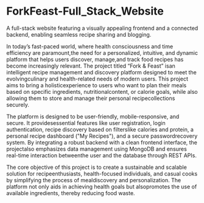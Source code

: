 # ForkFeast-Full_Stack_Website
A full-stack website featuring a visually appealing frontend and a connected backend, enabling seamless recipe sharing and blogging.

In today’s fast-paced world, where health consciousness and time efficiency are paramount,the need for a personalized, intuitive, and dynamic platform that helps users discover, manage,and track food recipes has become increasingly relevant. The project titled “Fork & Feast” isan intelligent recipe management and discovery platform designed to meet the evolvingculinary and health-related needs of modern users. This project aims to bring a holisticexperience to users who want to plan their meals based on specific ingredients, nutritionalcontent, or calorie goals, while also allowing them to store and manage their personal recipecollections securely.

The platform is designed to be user-friendly, mobile-responsive, and secure. It providesessential features like user registration, login authentication, recipe discovery based on filterslike calories and protein, a personal recipe dashboard ("My Recipes"), and a secure passwordrecovery system. By integrating a robust backend with a clean frontend interface, the projectalso emphasizes data management using MongoDB and ensures real-time interaction betweenthe user and the database through REST APIs.

The core objective of this project is to create a sustainable and scalable solution for recipeenthusiasts, health-focused individuals, and casual cooks by simplifying the process of mealdiscovery and personalization. The platform not only aids in achieving health goals but alsopromotes the use of available ingredients, thereby reducing food waste.
